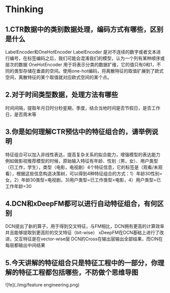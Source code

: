# Thinking
## 1.CTR数据中的类别数据处理，编码方式有哪些，区别是什么
LabelEncoder和OneHotEncoder
LabelEncoder 是对不连续的数字或者文本进行编号，在标签编码之后，我们可能会混淆我们的模型，认为一个列有某种顺序或层次的数据
OneHotEncoder 用于将表示分类的数据扩维，它的值只有0和1，不同的类型存储在垂直的空间。使用one-hot编码，将离散特征的取值扩展到了欧式空间，离散特征的某个取值就对应欧式空间的某个点。
## 2.对于时间类型数据，处理方法有哪些
时间间隔，提取年月日时分秒星期，季度，结合当地时间是否节假日，是否工作日，是否周末等

## 3.你是如何理解CTR预估中的特征组合的，请举例说明
特征组合可以加入非线性表达，提高复杂关系的拟合能力，增强模型的表达能力
例如做影视推荐模型的时候，原始输入特征有年龄、性别（男，女）、用户类型（已工作，学生），类型（电影，电视剧）4个特征信息，它的标签是（观看/未观看），根据这些信息构造决策树，可以得到4种特征组合的方式：1）年龄30性别=女，2）年龄30类型=电视剧，3)用户类型=已工作类型=电影，4）用户类型=已工作年龄=30

## 4.DCN和xDeepFM都可以进行自动特征组合，有何区别
DCN提出了新的算子，用于得到交叉特征，与FM相比，DCN拥有更高的计算效率并且能够提取到更高阶的交叉特征（bit-wise）
xDeepFM在DCN基础上进行了改进，交互特征是在vector-wise层
DCN的Cross在输出层输出全部结果，而CIN在每层都输出中间结果

## 5.今天讲解的特征组合只是特征工程中的一部分，你理解的特征工程都包括哪些，不防做个思维导图
![fe](./img/feature engineering.png)